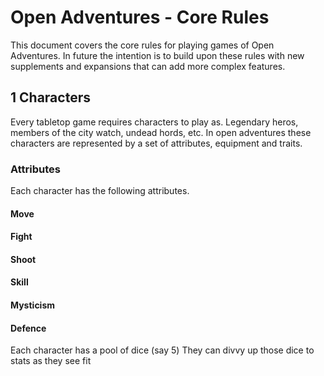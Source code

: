 # Open Adventures - Core Rules

This document covers the core rules for playing games of Open Adventures. In future the intention is to build upon these rules with new supplements and expansions that can add more complex features.

## 1 Characters

Every tabletop game requires characters to play as. Legendary heros, members of the city watch, undead hords, etc. In open adventures these characters are represented by a set of attributes, equipment and traits.

### Attributes

Each character has the following attributes.

#### Move

#### Fight

#### Shoot

#### Skill

#### Mysticism

#### Defence

Each character has a pool of dice (say 5)
They can divvy up those dice to stats as they see fit
